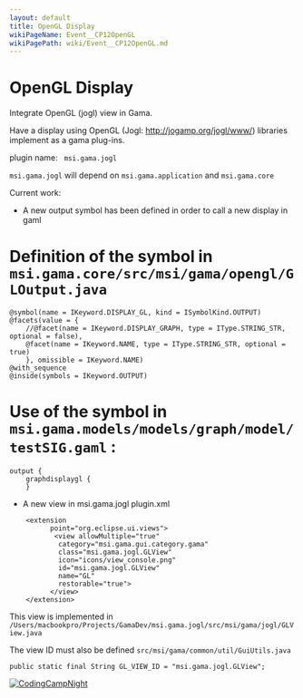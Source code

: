 ```yaml
---
layout: default
title: OpenGL Display
wikiPageName: Event__CP12OpenGL
wikiPagePath: wiki/Event__CP12OpenGL.md
---
```

# OpenGL Display

Integrate OpenGL (jogl) view in Gama.

Have a display using OpenGL (Jogl: http://jogamp.org/jogl/www/) libraries implement as a gama plug-ins.

plugin name: ` msi.gama.jogl`

`msi.gama.jogl` will depend on `msi.gama.application` and `msi.gama.core`

Current work:
  * A new output symbol has been defined in order to call a new display in gaml

# Definition of the symbol in `msi.gama.core/src/msi/gama/opengl/GLOutput.java`
```
@symbol(name = IKeyword.DISPLAY_GL, kind = ISymbolKind.OUTPUT)
@facets(value = {
	//@facet(name = IKeyword.DISPLAY_GRAPH, type = IType.STRING_STR, optional = false),
	@facet(name = IKeyword.NAME, type = IType.STRING_STR, optional = true)
	}, omissible = IKeyword.NAME)
@with_sequence
@inside(symbols = IKeyword.OUTPUT)
```


# Use of the symbol in `msi.gama.models/models/graph/model/testSIG.gaml` :
```
output {
	graphdisplaygl {		
	}
```
  * A new view in msi.gama.jogl plugin.xml

```
    <extension
          point="org.eclipse.ui.views">
           <view allowMultiple="true"
            category="msi.gama.gui.category.gama"
            class="msi.gama.jogl.GLView"
            icon="icons/view_console.png"
            id="msi.gama.jogl.GLView"
            name="GL"
            restorable="true">
          </view>
    </extension>
```

This view is implemented in `/Users/macbookpro/Projects/GamaDev/msi.gama.jogl/src/msi/gama/jogl/GLView.java`

The view ID must also be defined `src/msi/gama/common/util/GuiUtils.java`
```
public static final String GL_VIEW_ID = "msi.gama.jogl.GLView";
```


<a href='http://gama-platform.googlecode.com/files/gama-opengl.png' title='CodingCampNight'><img src='http://gama-platform.googlecode.com/files/gama-opengl.png' alt='CodingCampNight' /></a>
